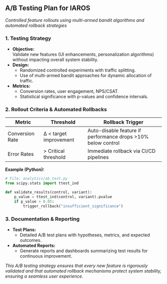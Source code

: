 ## A/B Testing Plan for IAROS
*Controlled feature rollouts using multi-armed bandit algorithms and automated rollback strategies*

### 1. Testing Strategy
- **Objective:**  
  Validate new features (UI enhancements, personalization algorithms) without impacting overall system stability.
- **Design:**  
  - Randomized controlled experiments with traffic splitting.
  - Use of multi-armed bandit approaches for dynamic allocation of traffic.
- **Metrics:**  
  - Conversion rates, user engagement, NPS/CSAT.
  - Statistical significance with p-values and confidence intervals.

### 2. Rollout Criteria & Automated Rollbacks
| **Metric**          | **Threshold**          | **Rollback Trigger**                    |
|---------------------|------------------------|-----------------------------------------|
| Conversion Rate     | Δ < target improvement | Auto-disable feature if performance drops >10% below control |
| Error Rates         | > Critical threshold   | Immediate rollback via CI/CD pipelines  |

**Example (Python):**
```python
# File: analytics/ab_test.py
from scipy.stats import ttest_ind

def validate_results(control, variant):
    p_value = ttest_ind(control, variant).pvalue
    if p_value > 0.05:
        trigger_rollback("insufficient_significance")
```

### 3. Documentation & Reporting
- **Test Plans:**  
  - Detailed A/B test plans with hypotheses, metrics, and expected outcomes.
- **Automated Reports:**  
  - Generate reports and dashboards summarizing test results for continuous improvement.

*This A/B testing strategy ensures that every new feature is rigorously validated and that automated rollback mechanisms protect system stability, ensuring a seamless user experience.*
